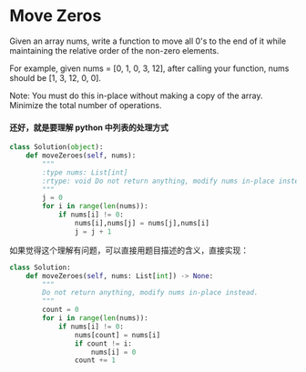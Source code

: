 # Move Zeros

Given an array nums, write a function to move all 0's to the end of it while maintaining the relative order of the non-zero elements.

For example, given nums = [0, 1, 0, 3, 12], after calling your function, nums should be [1, 3, 12, 0, 0].

Note:
You must do this in-place without making a copy of the array.
Minimize the total number of operations.

#### 还好，就是要理解 python 中列表的处理方式

```python
class Solution(object):
    def moveZeroes(self, nums):
        """
        :type nums: List[int]
        :rtype: void Do not return anything, modify nums in-place instead.
        """
        j = 0
        for i in range(len(nums)):
            if nums[i] != 0:
                nums[i],nums[j] = nums[j],nums[i]
                j = j + 1
```

如果觉得这个理解有问题，可以直接用题目描述的含义，直接实现：

```python
class Solution:
    def moveZeroes(self, nums: List[int]) -> None:
        """
        Do not return anything, modify nums in-place instead.
        """
        count = 0
        for i in range(len(nums)):
            if nums[i] != 0:
                nums[count] = nums[i]
                if count != i:
                    nums[i] = 0
                count += 1
```
